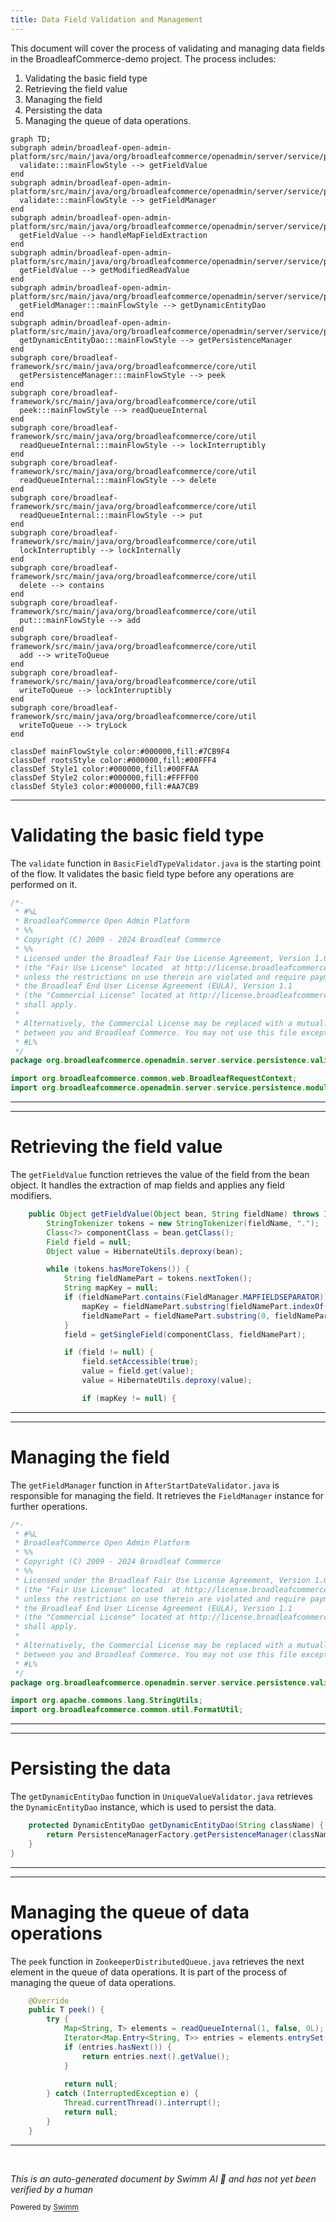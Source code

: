 ```yaml
---
title: Data Field Validation and Management
---
```

This document will cover the process of validating and managing data fields in the BroadleafCommerce-demo project. The process includes:

1. Validating the basic field type
2. Retrieving the field value
3. Managing the field
4. Persisting the data
5. Managing the queue of data operations.

```mermaid
graph TD;
subgraph admin/broadleaf-open-admin-platform/src/main/java/org/broadleafcommerce/openadmin/server/service/persistence/module
  validate:::mainFlowStyle --> getFieldValue
end
subgraph admin/broadleaf-open-admin-platform/src/main/java/org/broadleafcommerce/openadmin/server/service/persistence/validation
  validate:::mainFlowStyle --> getFieldManager
end
subgraph admin/broadleaf-open-admin-platform/src/main/java/org/broadleafcommerce/openadmin/server/service/persistence/module
  getFieldValue --> handleMapFieldExtraction
end
subgraph admin/broadleaf-open-admin-platform/src/main/java/org/broadleafcommerce/openadmin/server/service/persistence/module
  getFieldValue --> getModifiedReadValue
end
subgraph admin/broadleaf-open-admin-platform/src/main/java/org/broadleafcommerce/openadmin/server/service/persistence/validation
  getFieldManager:::mainFlowStyle --> getDynamicEntityDao
end
subgraph admin/broadleaf-open-admin-platform/src/main/java/org/broadleafcommerce/openadmin/server/service/persistence/PersistenceManagerContext.java
  getDynamicEntityDao:::mainFlowStyle --> getPersistenceManager
end
subgraph core/broadleaf-framework/src/main/java/org/broadleafcommerce/core/util
  getPersistenceManager:::mainFlowStyle --> peek
end
subgraph core/broadleaf-framework/src/main/java/org/broadleafcommerce/core/util
  peek:::mainFlowStyle --> readQueueInternal
end
subgraph core/broadleaf-framework/src/main/java/org/broadleafcommerce/core/util
  readQueueInternal:::mainFlowStyle --> lockInterruptibly
end
subgraph core/broadleaf-framework/src/main/java/org/broadleafcommerce/core/util
  readQueueInternal:::mainFlowStyle --> delete
end
subgraph core/broadleaf-framework/src/main/java/org/broadleafcommerce/core/util
  readQueueInternal:::mainFlowStyle --> put
end
subgraph core/broadleaf-framework/src/main/java/org/broadleafcommerce/core/util
  lockInterruptibly --> lockInternally
end
subgraph core/broadleaf-framework/src/main/java/org/broadleafcommerce/core/util
  delete --> contains
end
subgraph core/broadleaf-framework/src/main/java/org/broadleafcommerce/core/util
  put:::mainFlowStyle --> add
end
subgraph core/broadleaf-framework/src/main/java/org/broadleafcommerce/core/util
  add --> writeToQueue
end
subgraph core/broadleaf-framework/src/main/java/org/broadleafcommerce/core/util
  writeToQueue --> lockInterruptibly
end
subgraph core/broadleaf-framework/src/main/java/org/broadleafcommerce/core/util
  writeToQueue --> tryLock
end

classDef mainFlowStyle color:#000000,fill:#7CB9F4
classDef rootsStyle color:#000000,fill:#00FFF4
classDef Style1 color:#000000,fill:#00FFAA
classDef Style2 color:#000000,fill:#FFFF00
classDef Style3 color:#000000,fill:#AA7CB9
```

<SwmSnippet path="/admin/broadleaf-open-admin-platform/src/main/java/org/broadleafcommerce/openadmin/server/service/persistence/validation/BasicFieldTypeValidator.java" line="1">

---

# Validating the basic field type

The `validate` function in `BasicFieldTypeValidator.java` is the starting point of the flow. It validates the basic field type before any operations are performed on it.

```java
/*-
 * #%L
 * BroadleafCommerce Open Admin Platform
 * %%
 * Copyright (C) 2009 - 2024 Broadleaf Commerce
 * %%
 * Licensed under the Broadleaf Fair Use License Agreement, Version 1.0
 * (the "Fair Use License" located  at http://license.broadleafcommerce.org/fair_use_license-1.0.txt)
 * unless the restrictions on use therein are violated and require payment to Broadleaf in which case
 * the Broadleaf End User License Agreement (EULA), Version 1.1
 * (the "Commercial License" located at http://license.broadleafcommerce.org/commercial_license-1.1.txt)
 * shall apply.
 * 
 * Alternatively, the Commercial License may be replaced with a mutually agreed upon license (the "Custom License")
 * between you and Broadleaf Commerce. You may not use this file except in compliance with the applicable license.
 * #L%
 */
package org.broadleafcommerce.openadmin.server.service.persistence.validation;

import org.broadleafcommerce.common.web.BroadleafRequestContext;
import org.broadleafcommerce.openadmin.server.service.persistence.module.FieldNotAvailableException;
```

---

</SwmSnippet>

<SwmSnippet path="/admin/broadleaf-open-admin-platform/src/main/java/org/broadleafcommerce/openadmin/server/service/persistence/module/FieldManager.java" line="79">

---

# Retrieving the field value

The `getFieldValue` function retrieves the value of the field from the bean object. It handles the extraction of map fields and applies any field modifiers.

```java
    public Object getFieldValue(Object bean, String fieldName) throws IllegalAccessException, FieldNotAvailableException {
        StringTokenizer tokens = new StringTokenizer(fieldName, ".");
        Class<?> componentClass = bean.getClass();
        Field field = null;
        Object value = HibernateUtils.deproxy(bean);

        while (tokens.hasMoreTokens()) {
            String fieldNamePart = tokens.nextToken();
            String mapKey = null;
            if (fieldNamePart.contains(FieldManager.MAPFIELDSEPARATOR)) {
                mapKey = fieldNamePart.substring(fieldNamePart.indexOf(FieldManager.MAPFIELDSEPARATOR) + FieldManager.MAPFIELDSEPARATOR.length(), fieldNamePart.length());
                fieldNamePart = fieldNamePart.substring(0, fieldNamePart.indexOf(FieldManager.MAPFIELDSEPARATOR));
            }
            field = getSingleField(componentClass, fieldNamePart);

            if (field != null) {
                field.setAccessible(true);
                value = field.get(value);
                value = HibernateUtils.deproxy(value);

                if (mapKey != null) {
```

---

</SwmSnippet>

<SwmSnippet path="/admin/broadleaf-open-admin-platform/src/main/java/org/broadleafcommerce/openadmin/server/service/persistence/validation/AfterStartDateValidator.java" line="1">

---

# Managing the field

The `getFieldManager` function in `AfterStartDateValidator.java` is responsible for managing the field. It retrieves the `FieldManager` instance for further operations.

```java
/*-
 * #%L
 * BroadleafCommerce Open Admin Platform
 * %%
 * Copyright (C) 2009 - 2024 Broadleaf Commerce
 * %%
 * Licensed under the Broadleaf Fair Use License Agreement, Version 1.0
 * (the "Fair Use License" located  at http://license.broadleafcommerce.org/fair_use_license-1.0.txt)
 * unless the restrictions on use therein are violated and require payment to Broadleaf in which case
 * the Broadleaf End User License Agreement (EULA), Version 1.1
 * (the "Commercial License" located at http://license.broadleafcommerce.org/commercial_license-1.1.txt)
 * shall apply.
 * 
 * Alternatively, the Commercial License may be replaced with a mutually agreed upon license (the "Custom License")
 * between you and Broadleaf Commerce. You may not use this file except in compliance with the applicable license.
 * #L%
 */
package org.broadleafcommerce.openadmin.server.service.persistence.validation;

import org.apache.commons.lang.StringUtils;
import org.broadleafcommerce.common.util.FormatUtil;
```

---

</SwmSnippet>

<SwmSnippet path="/admin/broadleaf-open-admin-platform/src/main/java/org/broadleafcommerce/openadmin/server/service/persistence/validation/UniqueValueValidator.java" line="71">

---

# Persisting the data

The `getDynamicEntityDao` function in `UniqueValueValidator.java` retrieves the `DynamicEntityDao` instance, which is used to persist the data.

```java
    protected DynamicEntityDao getDynamicEntityDao(String className) {
        return PersistenceManagerFactory.getPersistenceManager(className).getDynamicEntityDao();
    }
}
```

---

</SwmSnippet>

<SwmSnippet path="/core/broadleaf-framework/src/main/java/org/broadleafcommerce/core/util/queue/ZookeeperDistributedQueue.java" line="222">

---

# Managing the queue of data operations

The `peek` function in `ZookeeperDistributedQueue.java` retrieves the next element in the queue of data operations. It is part of the process of managing the queue of data operations.

```java
    @Override
    public T peek() {
        try {
            Map<String, T> elements = readQueueInternal(1, false, 0L);
            Iterator<Map.Entry<String, T>> entries = elements.entrySet().iterator();
            if (entries.hasNext()) {
                return entries.next().getValue();
            }
            
            return null;
        } catch (InterruptedException e) {
            Thread.currentThread().interrupt();
            return null;
        }
    }
```

---

</SwmSnippet>

&nbsp;

*This is an auto-generated document by Swimm AI 🌊 and has not yet been verified by a human*

<SwmMeta version="3.0.0" repo-id="Z2l0aHViJTNBJTNBQnJvYWRsZWFmQ29tbWVyY2UtZGVtbyUzQSUzQWdpbGFkbmF2b3Q=" repo-name="BroadleafCommerce-demo" doc-type="flows"><sup>Powered by [Swimm](/)</sup></SwmMeta>
